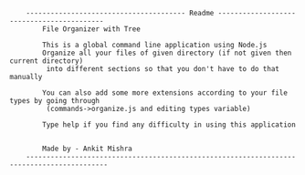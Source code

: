         --------------------------------------- Readme ------------------------------------------
            File Organizer with Tree

            This is a global command line application using Node.js
            Organize all your files of given directory (if not given then current directory)
             into different sections so that you don't have to do that manually

            You can also add some more extensions according to your file types by going through
             (commands->organize.js and editing types variable)

            Type help if you find any difficulty in using this application


            Made by - Ankit Mishra
        ------------------------------------------------------------------------------------------